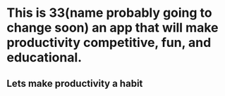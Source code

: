 # This is 33(name probably going to change soon) an app that will make productivity competitive, fun, and educational. 












## Lets make productivity a habit 
